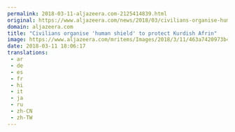 ```yaml
---
permalink: 2018-03-11-aljazeera.com-2125414839.html
original: https://www.aljazeera.com/news/2018/03/civilians-organise-human-shield-protect-kurdish-afrin-180311163553611.html
domain: aljazeera.com
title: "Civilians organise 'human shield' to protect Kurdish Afrin"
image: https://www.aljazeera.com/mritems/Images/2018/3/11/463a7420973b43de8ddcb0411260ee95_18.jpg
date: 2018-03-11 18:06:17
translations: 
 - ar
 - de
 - es
 - fr
 - hi
 - it
 - ja
 - ru
 - zh-CN
 - zh-TW
---
```


